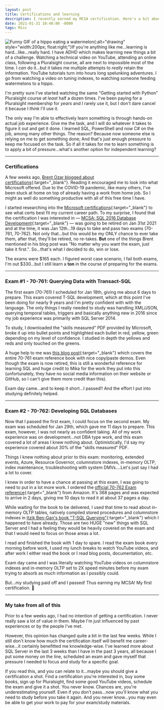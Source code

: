 ```yaml
---
layout: post
title: Certifications and learning
description: I recently earned my MCSA certification. Here's a bit about my opinion of certifications.
date: 2021-01-31 10:40:00 -0800
tags: Misc
---
```


![Funny GIF of a hippo eating a watermelon](https://media.giphy.com/media/12YWqHikTndSRG/giphy.gif){:alt="drawing" style="width:200px; float:right;"}If you're anything like me...learning is hard...like...really hard. I have ADHD which makes learning new things a bit of a challenge. Watching a technical video on YouTube, attending an online class, following a Pluralsight course, all are next to impossible most of the time. I *can* do it...but it takes me multiple attempts to *really* retain the information. YouTube tutorials turn into hours long spelunking adventures. I go from watching a video on tuning indexes, to watching someone feeding watermelons to a hippo.

I'm pretty sure I've started watching the same "Getting started with Python" Pluralsight course *at least* half a dozen times. I've been paying for a Pluralsight membership for *years* and I rarely use it, but I don't dare cancel it because I *think* I'll use it.

The only way I'm able to effectively learn something is through hands-on actual job experience. Give me the task, and I will do whatever it takes to figure it out and get it done. I learned SQL, PowerShell and now C# on the job, among many other things. The reason? Because now someone else is relying on me to get something done; And that's just enough pressure to keep me focused on the task. So if all it takes for me to learn something is to apply a bit of pressure...what's another option for independent learning?

----

### Certifications

A few weeks ago, [Brent Ozar blogged about certifications](https://www.brentozar.com/archive/2021/01/which-microsoft-certification-should-you-get/){:target="_blank"}. Reading it encouraged me to look into what Microsoft offered. Due to the COVID-19 pandemic, like many others, I've been stuck at home on top of already having a work from home job. So I might as well do something productive with all of this free time I have.

I started researching into the [Microsoft certifications](https://docs.microsoft.com/en-us/learn/certifications/){:target="_blank"} to see what certs best fit my current career path. To my surprise, I found that the certification I was interested in &mdash; [MCSA: SQL 2016 Database Development](https://docs.microsoft.com/en-us/learn/certifications/mcsa-sql2016-database-development-certification){:target="_blank"} &mdash; was going to be retired on Jan 31st 2021 and at the time, it was Jan 12th...19 days to take and pass two exams (70-761, 70-762). Not only that...but this would be my ONLY chance to ever take them, after that, they'll be retired, no re-takes. **But** one of the things Brent mentioned in his blog post was "No matter why you want the exam, just take it first.". So...that's what I decided to do, win or lose.

The exams were $165 each. I figured worst case scenario, I fail both exams, I'm out $330...but I still learn a **ton** in the course of preparing for the exams.

----

### Exam #1 - 70-761: Querying Data with Transact-SQL

The first exam (70-761) I scheduled for Jan 18th, giving me about 6 days to prepare. This exam covered T-SQL development, which at this point I've been doing for nearly 9 years and I'm pretty confident with with the language. The only things I really needed to study was handling XML/JSON, querying temporal tables, triggers and basically anything new in 2016 since my job experience was primarily with SQL Server 2014.

To study, I downloaded the "skills measured" PDF provided by Microsoft, broke it up into bullet points and highlighted each bullet in red, yellow, green depending on my level of confidence. I studied in depth the yellows and reds and only touched on the greens.

A huge help to me was [this blog post](https://mika-s.github.io/sql/certification/70-761/2019/05/27/notes-on-70-761-Querying-Data-with-Transact-SQL){:target="_blank"} which covers the entire 70-761 exam reference book with nice copy/paste demos. Even though the exam is now retired, this is still a wonderful reference for learning SQL and huge credit to Mika for the work they put into this (unfortunately, they have no social media information on their website or GitHub, so I can't give them more credit than this).

Exam day came...and to keep it short...I passed!! And the effort I put into studying definitely helped.

----

### Exam #2 - 70-762: Developing SQL Databases

Now that I passed the first exam, I could focus on the second exam. My exam was scheduled for Jan 29th, which gave me 11 days to prepare. This exam, however, I was not nearly as confident taking. All of my work experience was on development...not DBA type work, and this exam covered a lot of areas I knew nothing about. Optimistically, I'd say my experience covered about 30% of the "skills measured" PDF.

Things I knew nothing about prior to this exam: monitoring, extended events, Azure, Resource Governor, columnstore indexes, in-memory OLTP, index maintenance, troubleshooting with system DMVs....Let's just say I had a lot to cover.

I knew in order to have a chance at passing at this exam, I was going to need to put in a lot more work. I ordered the [official 70-762 Exam reference](https://amzn.to/35Re73h){:target="_blank"} from Amazon. It's 368 pages and was expected to arrive in 2 days, giving me 10 days to read it at about 37 pages a day.

While waiting for the book to be delivered, I used that time to read about in-memory OLTP tables, natively compiled stored procedures and columnstore indexes in [Itzik Ben-Gan's book "T-SQL Querying"](https://amzn.to/39BLMzk){:target="_blank"} which I happened to have already. Those are two HUGE "new" things with SQL Server and I had a feeling they would be heavily covered on the exam and that I would need to focus on those areas a lot.

I read and finished the book with 1 day to spare. I read the exam book every morning before work, I used my lunch breaks to watch YouTube videos, and after work I either read the book or I read blog posts, documentation, etc.

Exam day came and I was literally watching YouTube videos on columnstore indexes and in-memory OLTP set to 2X speed minutes before my exam trying to absorb as much information as I possibly could.

But...my studying paid off and I passed! Thus earning my MCSA! My first certification. 🎉

----

### My take from all of this

Prior to a few weeks ago, I had no intention of getting a certification. I never really saw a lot of value in them. Maybe I'm just influenced by past experiences or by the people I've met.

However, this opinion has changed quite a bit in the last few weeks. While I still don't know how much the certification itself will benefit me career-wise...it certainly benefitted me knowledge-wise. I've learned more about SQL Server in the last 3 weeks than I have in the past 3 years, all because I put some money on the line, scheduled an exam and gave myself that pressure I needed to focus and study for a specific goal.

If you read this, and you can relate to it...maybe you should give a certification a shot. Find a certification you're interested in, buy some books, sign up for Pluralsight, find some good YouTube videos, schedule the exam and give it a shot. You never know. Chances are, you're underestimating yourself. Even if you don't pass...now you'll know what you need to study before you take it again. And you never know...you may even be able to get your work to pay for your exam/study materials.
